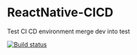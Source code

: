 # ReactNative-CICD

Test CI CD environment merge dev into test

[![Build status](https://build.appcenter.ms/v0.1/apps/494ca9e8-313f-4a64-80d5-ba666e41fc65/branches/dev/badge)](https://appcenter.ms)